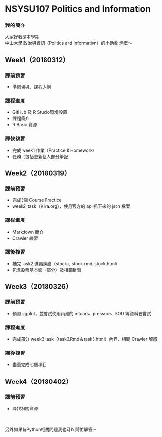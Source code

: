 # NSYSU107 Politics and Information
### 我的簡介
大家好我是本學期<br />
中山大學 政治與資訊（Politics and Information）的小助教 炳宏～<br />

Week1（20180312）
-------------
### 課前預習
* 準備環境、課程大綱

### 課程進度
* GitHub 及 R Studio環境設置
* 課程簡介
* R Basic 資源

### 課後複習
* 完成 week1 作業（Practice & Homework）
* 任務（包括更新個人部分筆記）

Week2（20180319）
-------------
### 課前預習
* 完成3個 Course Practice
* week2_task（Kiva.org），使用官方的 api 抓下來的 json 檔案

### 課程進度
* Markdown 簡介
* Crawler 練習

### 課後複習
* 補完 task2 進階爬蟲（stock.r, stock.rmd, stock.html）
* 包含股票基本面（部分）及相關新聞

Week3（20180326）
-------------
### 課前預習
* 預習 ggplot，並嘗試使用內建的 mtcars、pressure、BOD 等資料去嘗試

### 課程進度
* 完成部分 week3 task（task3.Rmd＆task3.html）內容，相關 Crawler 解惑

### 課後複習
* 盡量完成七個項目

Week4（20180402）
-------------
### 課前預習
* 尋找相關資源


<br /><br />
另外如果有Python相關問題我也可以幫忙解答～
